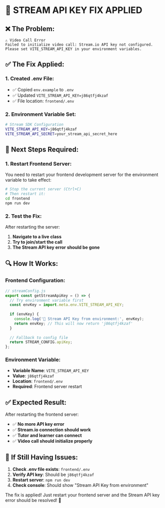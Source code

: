 # 🔧 STREAM API KEY FIX APPLIED

## ❌ **The Problem:**
```
⚠️ Video Call Error
Failed to initialize video call: Stream.io API key not configured. 
Please set VITE_STREAM_API_KEY in your environment variables.
```

## ✅ **The Fix Applied:**

### **1. Created .env File:**
- ✅ Copied `env.example` to `.env`
- ✅ Updated `VITE_STREAM_API_KEY=j86qtfj4kzaf`
- ✅ File location: `frontend/.env`

### **2. Environment Variable Set:**
```bash
# Stream SDK Configuration
VITE_STREAM_API_KEY=j86qtfj4kzaf
VITE_STREAM_API_SECRET=your_stream_api_secret_here
```

## 🚀 **Next Steps Required:**

### **1. Restart Frontend Server:**
You need to restart your frontend development server for the environment variable to take effect:

```bash
# Stop the current server (Ctrl+C)
# Then restart it:
cd frontend
npm run dev
```

### **2. Test the Fix:**
After restarting the server:
1. **Navigate to a live class**
2. **Try to join/start the call**
3. **The Stream API key error should be gone**

## 🔍 **How It Works:**

### **Frontend Configuration:**
```javascript
// streamConfig.js
export const getStreamApiKey = () => {
  // Try environment variable first
  const envKey = import.meta.env.VITE_STREAM_API_KEY;
  
  if (envKey) {
    console.log('🔑 Stream API Key from environment:', envKey);
    return envKey; // This will now return 'j86qtfj4kzaf'
  }
  
  // Fallback to config file
  return STREAM_CONFIG.apiKey;
};
```

### **Environment Variable:**
- **Variable Name**: `VITE_STREAM_API_KEY`
- **Value**: `j86qtfj4kzaf`
- **Location**: `frontend/.env`
- **Required**: Frontend server restart

## ✅ **Expected Result:**

After restarting the frontend server:
- ✅ **No more API key error**
- ✅ **Stream.io connection should work**
- ✅ **Tutor and learner can connect**
- ✅ **Video call should initialize properly**

## 🎯 **If Still Having Issues:**

1. **Check .env file exists**: `frontend/.env`
2. **Verify API key**: Should be `j86qtfj4kzaf`
3. **Restart server**: `npm run dev`
4. **Check console**: Should show "Stream API Key from environment"

The fix is applied! Just restart your frontend server and the Stream API key error should be resolved! 🚀
